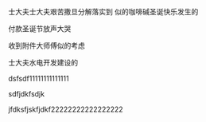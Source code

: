 士大夫士大夫艰苦撒旦分解落实到
似的咖啡碱圣诞快乐发生的

付款圣诞节放声大哭



收到附件大师傅似的考虑



士大夫水电开发建设的

dsfsdf11111111111111



sdfjdkfsdjk

jfdksfjskfjdkf22222222222222222
